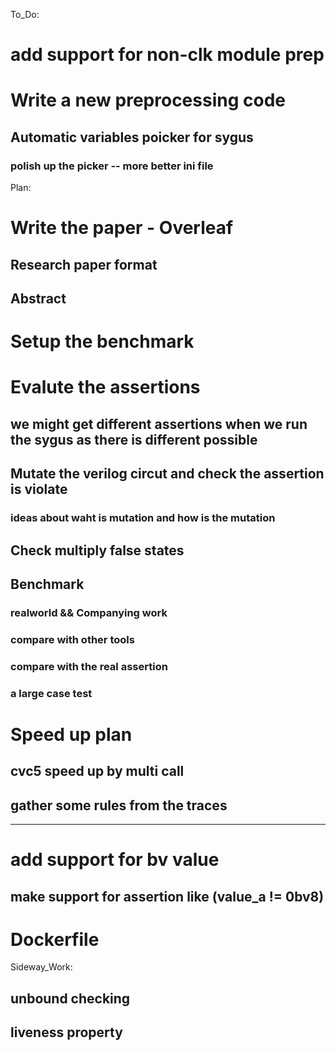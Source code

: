 To_Do:
# add support for non-clk module prep

# Write a new preprocessing code
## Automatic variables poicker for sygus 
### polish up the picker -- more better ini file

Plan:

# Write the paper - Overleaf
## Research paper format
## Abstract

# Setup the benchmark
# Evalute the assertions
## we might get different assertions when we run the sygus as there is different possible
## Mutate the verilog circut and check the assertion is violate
### ideas about waht is mutation and how is the mutation
## Check multiply false states
## Benchmark
### realworld && Companying work
### compare with other tools
### compare with the real assertion
### a large case test

# Speed up plan
## cvc5 speed up by multi call
## gather some rules from the traces
---------------------------


# add support for bv value
## make support for assertion like (value_a != 0bv8)

# Dockerfile

Sideway_Work: 
##  unbound checking
##  liveness property